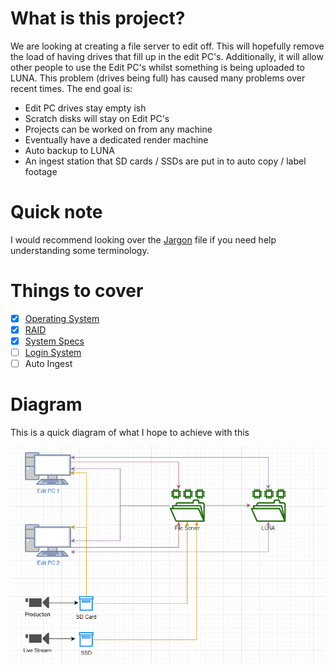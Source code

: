 # What is this project?
We are looking at creating a file server to edit off. This will hopefully remove the load of having drives that fill up in the edit PC's. Additionally, it will allow other people to use the Edit PC's whilst something is being uploaded to LUNA. This problem (drives being full) has caused many problems over recent times. The end goal is:
- Edit PC drives stay empty ish
- Scratch disks will stay on Edit PC's
- Projects can be worked on from any machine
- Eventually have a dedicated render machine
- Auto backup to LUNA
- An ingest station that SD cards / SSDs are put in to auto copy / label footage

# Quick note
I would recommend looking over the [Jargon](./Jargon.md) file if you need help understanding some terminology.

# Things to cover
 - [x] [Operating System](./Operating-System.md)
 - [x] [RAID](./RAID.md)
 - [x] [System Specs](./System-Specs.md)
 - [ ] [Login System](./Login-System.md)
 - [ ] Auto Ingest

# Diagram
This is a quick diagram of what I hope to achieve with this

![Diagram of new LA1TV Network layout in office](./Images/Network-Diagram.png)